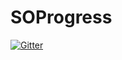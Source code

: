 # SOProgress

[![Gitter](https://badges.gitter.im/Join%20Chat.svg)](https://gitter.im/kyokoshima/SOProgress?utm_source=badge&utm_medium=badge&utm_campaign=pr-badge&utm_content=badge)